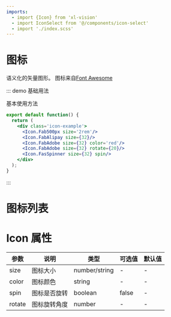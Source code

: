 ```yaml
---
imports:
  - import {Icon} from 'xl-vision'
  - import IconSelect from '@/components/icon-select'
  - import './index.scss'
---
```


# 图标

语义化的矢量图形。
图标来自[Font Awesome](https://fontawesome.com/)

::: demo 基础用法

基本使用方法

```jsx
export default function() {
  return (
    <div class='icon-example'>
      <Icon.Fab500px size='2rem'/>
      <Icon.FabAlipay size={32}/>
      <Icon.FabAdobe size={32} color='red'/>
      <Icon.FabAdobe size={32} rotate={20}/>
      <Icon.FasSpinner size={32} spin/>
    </div>
  );
}
```

:::

# 图标列表

<IconSelect/>

# Icon 属性

| 参数   | 说明         | 类型          | 可选值 | 默认值 |
| ------ | ------------ | ------------- | ------ | ------ |
| size   | 图标大小     | number/string | -      | -      |
| color  | 图标颜色     | string        | -      | -      |
| spin   | 图标是否旋转 | boolean       | false  | -      |
| rotate | 图标旋转角度 | number        | -      | -      |
